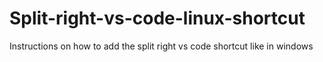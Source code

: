 # Split-right-vs-code-linux-shortcut
Instructions on how to add the split right vs code shortcut like in windows
